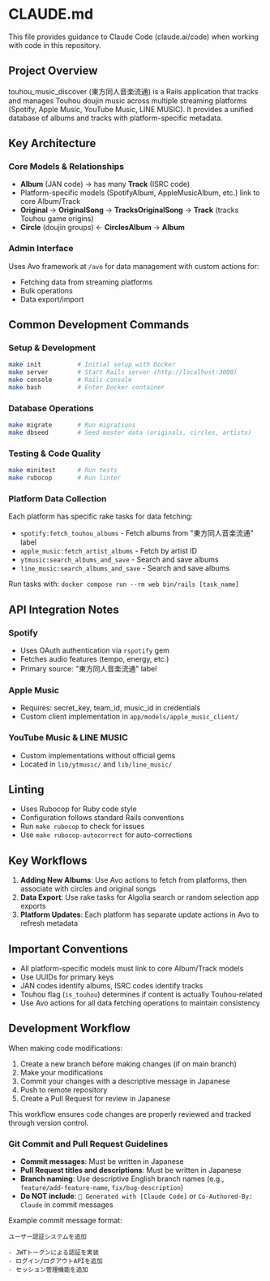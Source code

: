 # CLAUDE.md

This file provides guidance to Claude Code (claude.ai/code) when working with code in this repository.

## Project Overview

touhou_music_discover (東方同人音楽流通) is a Rails application that tracks and manages Touhou doujin music across multiple streaming platforms (Spotify, Apple Music, YouTube Music, LINE MUSIC). It provides a unified database of albums and tracks with platform-specific metadata.

## Key Architecture

### Core Models & Relationships
- **Album** (JAN code) → has many **Track** (ISRC code)
- Platform-specific models (SpotifyAlbum, AppleMusicAlbum, etc.) link to core Album/Track
- **Original** → **OriginalSong** → **TracksOriginalSong** → **Track** (tracks Touhou game origins)
- **Circle** (doujin groups) ← **CirclesAlbum** → **Album**

### Admin Interface
Uses Avo framework at `/avo` for data management with custom actions for:
- Fetching data from streaming platforms
- Bulk operations
- Data export/import

## Common Development Commands

### Setup & Development
```bash
make init          # Initial setup with Docker
make server        # Start Rails server (http://localhost:3000)
make console       # Rails console
make bash          # Enter Docker container
```

### Database Operations
```bash
make migrate       # Run migrations
make dbseed        # Seed master data (originals, circles, artists)
```

### Testing & Code Quality
```bash
make minitest      # Run tests
make rubocop       # Run linter
```

### Platform Data Collection
Each platform has specific rake tasks for data fetching:
- `spotify:fetch_touhou_albums` - Fetch albums from "東方同人音楽流通" label
- `apple_music:fetch_artist_albums` - Fetch by artist ID
- `ytmusic:search_albums_and_save` - Search and save albums
- `line_music:search_albums_and_save` - Search and save albums

Run tasks with: `docker compose run --rm web bin/rails [task_name]`

## API Integration Notes

### Spotify
- Uses OAuth authentication via `rspotify` gem
- Fetches audio features (tempo, energy, etc.)
- Primary source: "東方同人音楽流通" label

### Apple Music
- Requires: secret_key, team_id, music_id in credentials
- Custom client implementation in `app/models/apple_music_client/`

### YouTube Music & LINE MUSIC
- Custom implementations without official gems
- Located in `lib/ytmusic/` and `lib/line_music/`

## Linting
- Uses Rubocop for Ruby code style
- Configuration follows standard Rails conventions
- Run `make rubocop` to check for issues
- Use `make rubocop-autocorrect` for auto-corrections

## Key Workflows

1. **Adding New Albums**: Use Avo actions to fetch from platforms, then associate with circles and original songs
2. **Data Export**: Use rake tasks for Algolia search or random selection app exports
3. **Platform Updates**: Each platform has separate update actions in Avo to refresh metadata

## Important Conventions

- All platform-specific models must link to core Album/Track models
- Use UUIDs for primary keys
- JAN codes identify albums, ISRC codes identify tracks
- Touhou flag (`is_touhou`) determines if content is actually Touhou-related
- Use Avo actions for all data fetching operations to maintain consistency

## Development Workflow
When making code modifications:
1. Create a new branch before making changes (if on main branch)
2. Make your modifications
3. Commit your changes with a descriptive message in Japanese
4. Push to remote repository
5. Create a Pull Request for review in Japanese

This workflow ensures code changes are properly reviewed and tracked through version control.

### Git Commit and Pull Request Guidelines
- **Commit messages**: Must be written in Japanese
- **Pull Request titles and descriptions**: Must be written in Japanese
- **Branch naming**: Use descriptive English branch names (e.g., `feature/add-feature-name`, `fix/bug-description`)
- **Do NOT include**: `🤖 Generated with [Claude Code]` or `Co-Authored-By: Claude` in commit messages

Example commit message format:
```
ユーザー認証システムを追加

- JWTトークンによる認証を実装
- ログイン/ログアウトAPIを追加
- セッション管理機能を追加
```